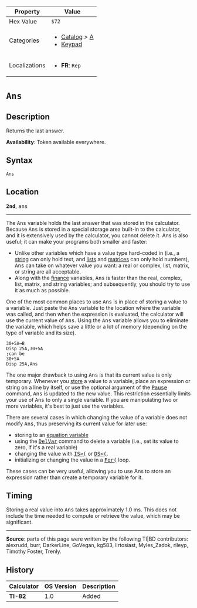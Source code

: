 | Property      | Value |
|---------------|-------|
| Hex Value     | `$72`|
| Categories    | <ul><li>[Catalog](<../categories/Catalog.md>) > [A](<../categories/Catalog.md#A>)</li><li>[Keypad](<../categories/Keypad.md>)</li></ul> |
| Localizations | <ul><li><b>FR</b>: `Rep`</li></ul> |

# `Ans`

## Description
Returns the last answer.


<b>Availability</b>: Token available everywhere.

## Syntax
`Ans`

## Location
<tt><kbd><b>2nd</b></kbd></tt>, <kbd>ans</kbd>
<hr>

The <tt>Ans</tt> variable holds the last answer that was stored in the calculator. Because <tt>Ans</tt> is stored in a special storage area built-in to the calculator, and it is extensively used by the calculator, you cannot delete it. Ans is also useful; it can make your programs both smaller and faster:

*   Unlike other variables which have a value type hard-coded in (i.e., a [string](strings) can only hold text, and [lists](lists.md) and [matrices](matrices.md) can only hold numbers), <tt>Ans</tt> can take on whatever value you want: a real or complex, list, matrix, or string are all acceptable.
*   Along with the [finance](system-variables#finance) variables, <tt>Ans</tt> is faster than the real, complex, list, matrix, and string variables; and subsequently, you should try to use it as much as possible.

One of the most common places to use <tt>Ans</tt> is in place of storing a value to a variable. Just paste the <tt>Ans</tt> variable to the location where the variable was called, and then when the expression is evaluated, the calculator will use the current value of <tt>Ans</tt>. Using the <tt>Ans</tt> variable allows you to eliminate the variable, which helps save a little or a lot of memory (depending on the type of variable and its size).

```ti-basic
30+5A→B
Disp 25A,30+5A
;can be
30+5A
Disp 25A,Ans
```

The one major drawback to using <tt>Ans</tt> is that its current value is only temporary. Whenever you [store](store.md) a value to a variable, place an expression or string on a line by itself, or use the optional argument of the <tt><a href="Pause.md">Pause</a></tt> command, <tt>Ans</tt> is updated to the new value. This restriction essentially limits your use of <tt>Ans</tt> to only a single variable. If you are manipulating two or more variables, it's best to just use the variables.

There are several cases in which changing the value of a variable does not modify <tt>Ans</tt>, thus preserving its current value for later use:

*   storing to an [equation variable](system-variables#equation)
*   using the <tt><a href="DelVar.md">DelVar</a></tt> command to delete a variable (i.e., set its value to zero, if it's a real variable)
*   changing the value with <tt><a href="IS(.md">IS&gt;(</a></tt> or <tt><a href="DS(.md">DS&lt;(</a></tt>.
*   initializing or changing the value in a <tt><a href="For(.md">For(</a></tt> loop.

These cases can be very useful, allowing you to use Ans to store an expression rather than create a temporary variable for it.

## Timing

Storing a real value into <tt>Ans</tt> takes approximately 1.0 ms. This does not include the time needed to compute or retrieve the value, which may be significant.

* * *

**Source**: parts of this page were written by the following TI|BD contributors: alexrudd, burr, DarkerLine, GoVegan, kg583, lirtosiast, Myles_Zadok, rileyp, Timothy Foster, Trenly.

## History
| Calculator | OS Version | Description |
|------------|------------|-------------|
| <b>TI-82</b> | 1.0 | Added |


